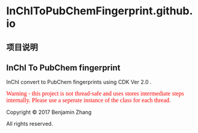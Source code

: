 
# InChIToPubChemFingerprint.github.io

## 项目说明

## InChI To PubChem fingerprint

InChI convert to PubChem fingerprints using CDK Ver 2.0 .

<font color=#ff0000 size=3 face="Monaco">Warning - this project is not thread-safe and uses stores intermediate steps internally. Please use a seperate instance of the class for each thread.</font>

Copyright &copy; 2017 Benjamin Zhang

All rights reserved.
